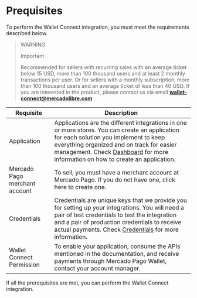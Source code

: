 # Prequisites

To perform the Wallet Connect integration, you must meet the requirements described below.

> WARNING
>
> Important
>
> Recommended for sellers with recurring sales with an average ticket below 15 USD, more than 100 thousand users and at least 2 monthly transactions per user. Or for sellers with a monthly subscription, more than 100 thousand users and an average ticket of less than 40 USD. If you are interested in the product, please contact us via email **wallet-connect@mercadolibre.com**

| Requisite | Description
| --- | --- |
| Application | Applications are the different integrations in one or more stores. You can create an application for each solution you implement to keep everything organized and on track for easier management. Check [Dashboard](/developers/en/docs/wallet-connect/additional-content/dashboard/introduction) for more information on how to create an application. |
| Mercado Pago merchant account | To sell, you must have a merchant account at Mercado Pago. If you do not have one, click here to create one. | 
| Credentials | Credentials are unique keys that we provide you for setting up your integrations. You will need a pair of test credentials to test the integration and a pair of production credentials to receive actual payments. Check [Credentials](/developers/en/docs/wallet-connect/additional-content/credentials) for more information. |
| Wallet Connect Permission | To enable your application, consume the APIs mentioned in the documentation, and receive payments through Mercado Pago Wallet, contact your account manager. |

If all the prerequisites are met, you can perform the Wallet Connect integration.

